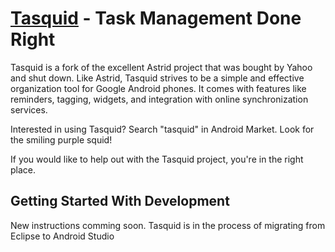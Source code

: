 [Tasquid](http://www.tasquid.com/) - Task Management Done Right
================================
Tasquid is a fork of the excellent Astrid project that was bought by Yahoo and shut down. Like Astrid, Tasquid strives to be a simple and effective organization tool for Google Android phones. It comes with features like reminders, tagging, widgets, and integration with online synchronization services.

Interested in using Tasquid? Search "tasquid" in Android Market. Look for the smiling purple squid!

If you would like to help out with the Tasquid project, you're in the right place.

Getting Started With Development
---------------

New instructions comming soon. Tasquid is in the process of migrating from Eclipse to Android Studio
